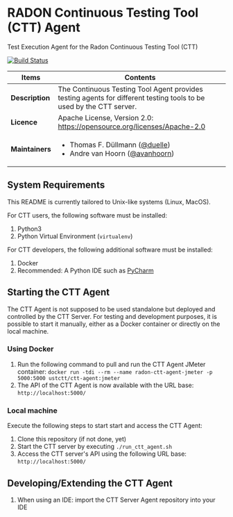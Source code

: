 # RADON Continuous Testing Tool (CTT) Agent

Test Execution Agent for the Radon Continuous Testing Tool (CTT)

[![Build Status](https://travis-ci.com/UST-CTT/radon-ctt-agent.svg?branch=master)](https://travis-ci.com/UST-CTT/radon-ctt-agent)

| Items | Contents |
| --- | --- |
| **Description** | The Continuous Testing Tool Agent provides testing agents for different testing tools to be used by the CTT server.  |
| **Licence**| Apache License, Version 2.0: https://opensource.org/licenses/Apache-2.0 |
| **Maintainers**| <ul><li>Thomas F. Düllmann ([@duelle](https://github.com/duelle)) </li><li>Andre van Hoorn ([@avanhoorn](https://github.com/avanhoorn)) </li></ul> |

## System Requirements

This README is currently tailored to Unix-like systems (Linux, MacOS).

For CTT users, the following software must be installed:

1. Python3
1. Python Virtual Environment (`virtualenv`)

For CTT developers, the following additional software must be installed:
1. Docker
1. Recommended: A Python IDE such as [PyCharm](https://www.jetbrains.com/pycharm/)

## Starting the CTT Agent

The CTT Agent is not supposed to be used standalone but deployed and controlled by the CTT Server. For testing and development purposes, it is possible to start it manually, either as a Docker container or directly on the local machine.

### Using Docker

1. Run the following command to pull and run the CTT Agent JMeter container: `docker run -tdi --rm --name radon-ctt-agent-jmeter -p 5000:5000 ustctt/ctt-agent:jmeter`
1. The API of the CTT Agent is now available with the URL base: `http://localhost:5000/`


### Local machine

Execute the following steps to start start and access the CTT Agent:

1. Clone this repository (if not done, yet)
1. Start the CTT server by executing  `./run_ctt_agent.sh`
1. Access the CTT server's API using the following URL base: `http://localhost:5000/`


## Developing/Extending the CTT Agent

1. When using an IDE: import the CTT Server Agent repository into your IDE

